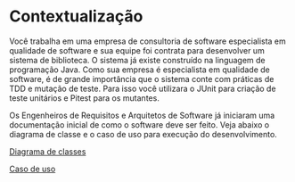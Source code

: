 
  

# Contextualização
  

Você trabalha em uma empresa de consultoria de software especialista em qualidade de software e sua equipe foi contrata para desenvolver um sistema de biblioteca. O sistema já existe construído na linguagem de programação Java. Como sua empresa é especialista em qualidade de software, é de grande importância que o sistema conte com práticas de TDD e mutação de teste. Para isso você utilizara o JUnit para criação de teste unitários e Pitest para os mutantes.

Os Engenheiros de Requisitos e Arquitetos de Software já iniciaram uma documentação inicial de como o software deve ser feito. Veja abaixo o diagrama de classe e o caso de uso para execução do desenvolvimento.
 

[Diagrama de classes](diagrama.png)

[Caso de uso](caso_uso.png)